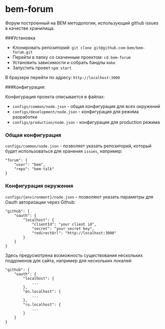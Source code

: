 bem-forum
=========

Форум построенный на BEM методологии,
использующий github issues в качестве хранилища.

###Установка

* Клонировать репозиторий: `git clone git@github.com:bem/bem-forum.git`
* Перейти в папку со скаченным проектом: `cd bem-forum`
* Установить зависимости и собрать бандлы `make`
* Запустить проект `npm start`

В браузере перейти по адресу: `http://localhost:3000`

###Конфигурация:

Конфигурация проекта описывается в файлах:

* `configs/common/node.json` - общая конфигурация для всех окружений
* `configs/development/node.json` - конфигурация для режима разработки
* `configs/production/node.json` - конфигурация для production режима

### Общая конфигурация

`configs/common/node.json` - позволяет указать репозиторий, который будет
использоваться для хранения `issues`, например:

```
"forum": {
    "user": "bem",
    "repo": "bem-talk"
}
```

### Конфигурация окружения
`configs/{environment}/node.json` - позволяют указать параметры для Oauth
авторизации через Github:

```
"github": {
    "oauth": {
        "localhost": {
            "clientId": "your client id",
            "secret": "your secret key",
            "redirectUrl": "http://localhost:3000"
        }
    }
}
```

Здесь предусмотрена возможность существования нескольких поддоменов для сайта,
например для нескольких локалей:

```
"github": {
    "oauth": {
        "localhost": {
            ...
        },
        "en.localhost": {
            ...
        },
        "ru.localhost": {
            ...
        }
    }
}
```

